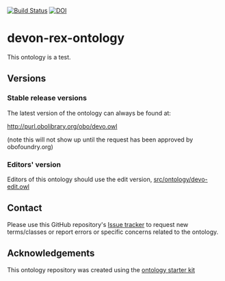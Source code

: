[![Build Status](https://travis-ci.org/nicolevasilevsky/devon-rex-ontology.svg?branch=master)](https://travis-ci.org/nicolevasilevsky/devon-rex-ontology)
[![DOI](https://zenodo.org/badge/13996/nicolevasilevsky/devon-rex-ontology.svg)](https://zenodo.org/badge/latestdoi/13996/nicolevasilevsky/devon-rex-ontology)

# devon-rex-ontology

This ontology is a test.

## Versions

### Stable release versions

The latest version of the ontology can always be found at:

http://purl.obolibrary.org/obo/devo.owl

(note this will not show up until the request has been approved by obofoundry.org)

### Editors' version

Editors of this ontology should use the edit version, [src/ontology/devo-edit.owl](src/ontology/devo-edit.owl)

## Contact

Please use this GitHub repository's [Issue tracker](https://github.com/nicolevasilevsky/devon-rex-ontology/issues) to request new terms/classes or report errors or specific concerns related to the ontology.

## Acknowledgements

This ontology repository was created using the [ontology starter kit](https://github.com/INCATools/ontology-starter-kit)
